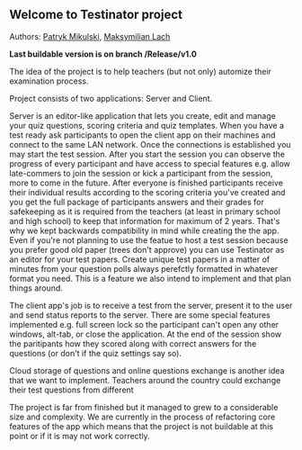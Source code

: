 ## Welcome to Testinator project

Authors: [Patryk Mikulski](https://github.com/Minorsonek), [Maksymilian Lach](https://github.com/Hooterr)

**Last buildable version is on branch /Release/v1.0**

The idea of the project is to help teachers (but not only) automize their examination process.

Project consists of two applications: Server and Client. 

Server is an editor-like application that lets you create, edit and manage your quiz questions, scoring criteria and quiz templates.
When you have a test ready ask participants to open the client app on their machines and connect to the same LAN network. Once the connections is established you may start the test session. After you start the session you can observe the progress of every participant and have access to special features e.g. allow late-commers to join the session or kick a participant from the session, more to come in the future. 
After everyone is finished participants receive their individual results according to the scoring criteria you've created and you get the full package of participants answers and their grades for safekeeping as it is required from the teachers (at least in primary school and high school) to keep that information for maximum of 2 years. That's why we kept backwards compatibility in mind while creating the the app.
Even if you're not planning to use the featue to host a test session because you prefer good old paper (trees don't approve) you can use Testinator as an editor for your test papers. Create unique test papers in a matter of minutes from your question polls always perefctly formatted in whatever format you need. This is a feature we also intend to implement and that plan things around.

The client app's job is to receive a test from the server, present it to the user and send status reports to the server. There are some special features implemented e.g. full screen lock so the participant can't open any other windows, alt-tab, or close the application. At the end of the session show the paritipants how they scored along with correct answers for the questions (or don't if the quiz settings say so).

Cloud storage of questions and online questions exchange is another idea that we want to implement. Teachers around the country could exchange their test questions from different 

The project is far from finished but it managed to grew to a considerable size and complexity. We are currently in the process of refactoring core features of the app which means that the project is not buildable at this point or if it is may not work correctly. 

